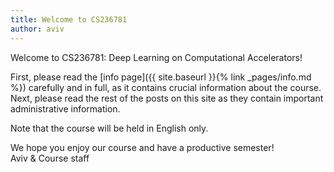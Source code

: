 ```yaml
---
title: Welcome to CS236781
author: aviv
---
```


Welcome to CS236781: Deep Learning on Computational Accelerators!

First, please read the [info page]({{ site.baseurl }}{% link _pages/info.md %})
carefully and in full, as it contains crucial information about the course.
Next, please read the rest of the posts on this site as they contain important
administrative information.

Note that the course will be held in English only.


We hope you enjoy our course and have a productive semester!<br>
Aviv & Course staff
